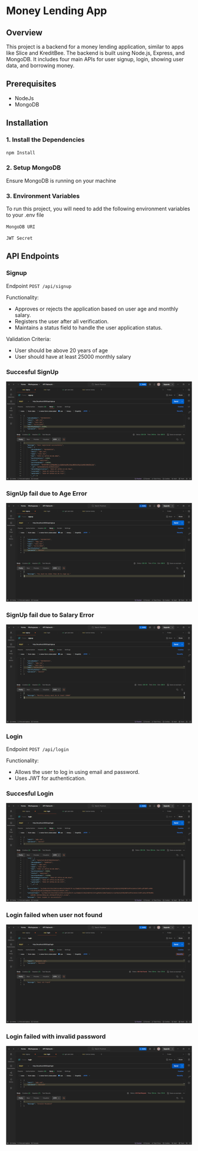 # Money Lending App

## Overview

This project is a backend for a money lending application, similar to apps like Slice and KreditBee. The backend is built using Node.js, Express, and MongoDB. It includes four main APIs for user signup, login, showing user data, and borrowing money.

## Prerequisites

- NodeJs
- MongoDB

## Installation

### 1. Install the Dependencies

```bash
npm Install
```

### 2. Setup MongoDB

Ensure MongoDB is running on your machine

### 3. Environment Variables

To run this project, you will need to add the following environment variables to your .env file

`MongoDB URI`

`JWT Secret`

## API Endpoints

### Signup

Endpoint `POST /api/signup`

Functionality:

- Approves or rejects the application based on user age and monthly salary.
- Registers the user after all verification.
- Maintains a status field to handle the user application status.

Validation Criteria:

- User should be above 20 years of age
- User should have at least 25000 monthly salary

### Succesful SignUp

<img src="images/Signup-success.png">

### SignUp fail due to Age Error

<img src="images/Signup-fail-age.png">

### SignUp fail due to Salary Error

<img src="images/Signup-fail-salary.png">

### Login

Endpoint `POST /api/login`

Functionality:

- Allows the user to log in using email and password.
- Uses JWT for authentication.

### Succesful Login

<img src="images/login-succesful.png">

### Login failed when user not found

<img src="images/login-failed-User-not-found.png">

### Login failed with invalid password

<img src="images/login-failed-invalid-password.png">

